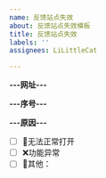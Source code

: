 ```yaml
---
name: 反馈站点失效
about: 反馈站点失效模板
title: 反馈站点失效
labels: ''
assignees: LiLittleCat

---
```


**---网址---**

<!-- 此行下面写网址-->

<!-- 此行上面写网址-->

**---序号---**
<!-- 此行下面写序号-->

<!-- 此行上面写序号-->

**---原因---**
<!-- 将 [ ] 改为 [x] 即为选中 -->

- [ ] 🚫无法正常打开
- [ ] ❌功能异常
- [ ] 🤔其他：

